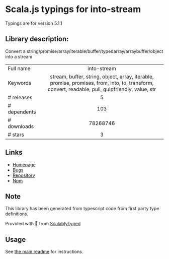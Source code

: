 
# Scala.js typings for into-stream

Typings are for version 5.1.1

## Library description:
Convert a string/promise/array/iterable/buffer/typedarray/arraybuffer/object into a stream

|                    |                 |
| ------------------ | :-------------: |
| Full name          | into-stream |
| Keywords           | stream, buffer, string, object, array, iterable, promise, promises, from, into, to, transform, convert, readable, pull, gulpfriendly, value, str |
| # releases         | 5 |
| # dependents       | 103 |
| # downloads        | 78268746 |
| # stars            | 3 |

## Links
- [Homepage](https://github.com/sindresorhus/into-stream#readme)
- [Bugs](https://github.com/sindresorhus/into-stream/issues)
- [Repository](https://github.com/sindresorhus/into-stream)
- [Npm](https://www.npmjs.com/package/into-stream)
    


## Note
This library has been generated from typescript code from first party type definitions.

Provided with :purple_heart: from [ScalablyTyped](https://github.com/oyvindberg/ScalablyTyped)

## Usage
See [the main readme](../../readme.md) for instructions.



